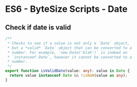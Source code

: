 # ES6 - ByteSize Scripts - Date

## Check if date is valid

```ts
/**
 * Checks to see if a value is not only a `Date` object,
 * but a *valid* `Date` object that can be converted to a
 * number. For example, `new Date('blah')` is indeed an
 * `instanceof Date`, however it cannot be converted to a
 * number.
 */
export function isValidDate(value: any): value is Date {
  return value instanceof Date && !isNaN(value as any);
}
```

